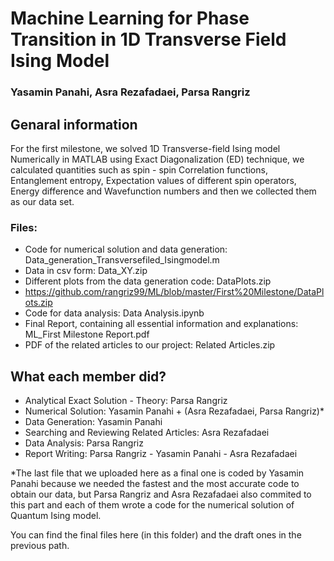# Machine Learning for Phase Transition in 1D Transverse Field Ising Model

### Yasamin Panahi, Asra Rezafadaei, Parsa Rangriz

## Genaral information
For the first milestone, we solved 1D Transverse-field Ising model Numerically in MATLAB using Exact Diagonalization (ED) technique, we calculated quantities such as spin - spin Correlation functions, Entanglement entropy, Expectation values of different spin operators, Energy difference and Wavefunction numbers and then we collected them as our data set.

### Files:
 - Code for numerical solution and data generation: Data_generation_Transversefiled_Isingmodel.m
 - Data in csv form: Data_XY.zip
 - Different plots from the data generation code: DataPlots.zip
 - https://github.com/rangriz99/ML/blob/master/First%20Milestone/DataPlots.zip
 - Code for data analysis: Data Analysis.ipynb
 - Final Report, containing all essential information and explanations: ML_First Milestone Report.pdf
 - PDF of the related articles to our project: Related Articles.zip

## What each member did?

- Analytical Exact Solution - Theory: Parsa Rangriz
- Numerical Solution: Yasamin Panahi + (Asra Rezafadaei, Parsa Rangriz)*
- Data Generation: Yasamin Panahi
- Searching and Reviewing Related Articles: Asra Rezafadaei
- Data Analysis: Parsa Rangriz
- Report Writing: Parsa Rangriz - Yasamin Panahi - Asra Rezafadaei

*The last file that we uploaded here as a final one is coded by Yasamin Panahi because we needed the fastest and the most accurate code to obtain our data, but Parsa Rangriz and Asra Rezafadaei also commited to this part and each of them wrote a code for the numerical solution of Quantum Ising model.

You can find the final files here (in this folder) and the draft ones in the previous path.
